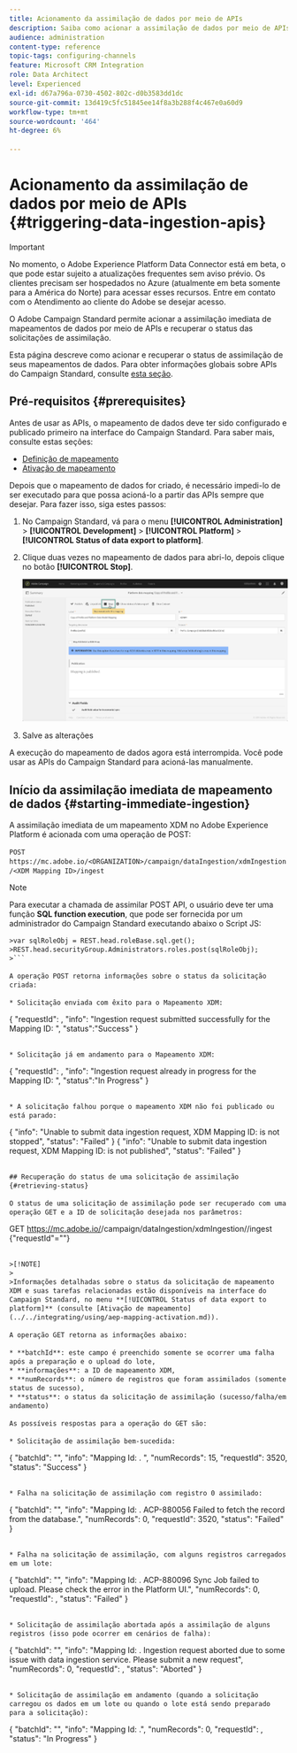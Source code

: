 ```yaml
---
title: Acionamento da assimilação de dados por meio de APIs
description: Saiba como acionar a assimilação de dados por meio de APIs.
audience: administration
content-type: reference
topic-tags: configuring-channels
feature: Microsoft CRM Integration
role: Data Architect
level: Experienced
exl-id: d67a796a-0730-4502-802c-d0b3583dd1dc
source-git-commit: 13d419c5fc51845ee14f8a3b288f4c467e0a60d9
workflow-type: tm+mt
source-wordcount: '464'
ht-degree: 6%

---
```


# Acionamento da assimilação de dados por meio de APIs {#triggering-data-ingestion-apis}

>[!IMPORTANT]
>
>No momento, o Adobe Experience Platform Data Connector está em beta, o que pode estar sujeito a atualizações frequentes sem aviso prévio. Os clientes precisam ser hospedados no Azure (atualmente em beta somente para a América do Norte) para acessar esses recursos. Entre em contato com o Atendimento ao cliente do Adobe se desejar acesso.

O Adobe Campaign Standard permite acionar a assimilação imediata de mapeamentos de dados por meio de APIs e recuperar o status das solicitações de assimilação.

Esta página descreve como acionar e recuperar o status de assimilação de seus mapeamentos de dados. Para obter informações globais sobre APIs do Campaign Standard, consulte [esta seção](../../api/using/get-started-apis.md).

## Pré-requisitos {#prerequisites}

Antes de usar as APIs, o mapeamento de dados deve ter sido configurado e publicado primeiro na interface do Campaign Standard. Para saber mais, consulte estas seções:

* [Definição de mapeamento](../../integrating/using/aep-mapping-definition.md)
* [Ativação de mapeamento](../../integrating/using/aep-mapping-activation.md)

Depois que o mapeamento de dados for criado, é necessário impedi-lo de ser executado para que possa acioná-lo a partir das APIs sempre que desejar. Para fazer isso, siga estes passos:

1. No Campaign Standard, vá para o menu **[!UICONTROL Administration]** > **[!UICONTROL Development]** > **[!UICONTROL Platform]** > **[!UICONTROL Status of data export to platform]**.

1. Clique duas vezes no mapeamento de dados para abri-lo, depois clique no botão **[!UICONTROL Stop]**.

   ![](assets/aep_datamapping_stop.png)

1. Salve as alterações

A execução do mapeamento de dados agora está interrompida. Você pode usar as APIs do Campaign Standard para acioná-las manualmente.

## Início da assimilação imediata de mapeamento de dados {#starting-immediate-ingestion}

A assimilação imediata de um mapeamento XDM no Adobe Experience Platform é acionada com uma operação de POST:

`POST https://mc.adobe.io/<ORGANIZATION>/campaign/dataIngestion/xdmIngestion/<XDM Mapping ID>/ingest`

>[!NOTE]
>
>Para executar a chamada de assimilar POST API, o usuário deve ter uma função **SQL function execution**, que pode ser fornecida por um administrador do Campaign Standard executando abaixo o Script JS:
>
>
```
>var sqlRoleObj = REST.head.roleBase.sql.get();
>REST.head.securityGroup.Administrators.roles.post(sqlRoleObj);
>```

A operação POST retorna informações sobre o status da solicitação criada:

* Solicitação enviada com êxito para o Mapeamento XDM:

```
{
"requestId": <value>,
"info": "Ingestion request submitted successfully for the Mapping ID: <value>",
"status":"Success"
}
```

* Solicitação já em andamento para o Mapeamento XDM:

```
{
"requestId": <value>,
"info": "Ingestion request already in progress for the Mapping ID: <value>",
"status":"In Progress"
}
```

* A solicitação falhou porque o mapeamento XDM não foi publicado ou está parado:

```
{
"info": "Unable to submit data ingestion request, XDM Mapping ID: <value> is not stopped",
"status": "Failed"
}
{
"info": "Unable to submit data ingestion request, XDM Mapping ID: <value> is not published",
"status": "Failed"
}
```

## Recuperação do status de uma solicitação de assimilação {#retrieving-status}

O status de uma solicitação de assimilação pode ser recuperado com uma operação GET e a ID de solicitação desejada nos parâmetros:

```
GET https://mc.adobe.io/<ORGANIZATION>/campaign/dataIngestion/xdmIngestion/<XDM Mapping ID>/ingest
{"requestId"="<value>"}
```

>[!NOTE]
>
>Informações detalhadas sobre o status da solicitação de mapeamento XDM e suas tarefas relacionadas estão disponíveis na interface do Campaign Standard, no menu **[!UICONTROL Status of data export to platform]** (consulte [Ativação de mapeamento](../../integrating/using/aep-mapping-activation.md)).

A operação GET retorna as informações abaixo:

* **batchId**: este campo é preenchido somente se ocorrer uma falha após a preparação e o upload do lote,
* **informações**: a ID de mapeamento XDM,
* **numRecords**: o número de registros que foram assimilados (somente status de sucesso),
* **status**: o status da solicitação de assimilação (sucesso/falha/em andamento)

As possíveis respostas para a operação do GET são:

* Solicitação de assimilação bem-sucedida:

   ```
   {
   "batchId": "",
   "info": "Mapping Id: <value>. ",
   "numRecords": 15,
   "requestId": 3520,
   "status": "Success"
   }
   ```

* Falha na solicitação de assimilação com registro 0 assimilado:

   ```
   {
   "batchId": "",
   "info": "Mapping Id: <value>. ACP-880056 Failed to fetch the record from the database.",
   "numRecords": 0,
   "requestId": 3520,
   "status": "Failed"
   }
   ```

* Falha na solicitação de assimilação, com alguns registros carregados em um lote:

   ```
   {
   "batchId": "<value>",
   "info": "Mapping Id: <value>. ACP-880096 Sync Job failed to upload. Please check the error in the Platform UI.",
   "numRecords": 0,
   "requestId": <value>,
   "status": "Failed"
   }
   ```

* Solicitação de assimilação abortada após a assimilação de alguns registros (isso pode ocorrer em cenários de falha):

   ```
   {
   "batchId": "",
   "info": "Mapping Id: <value>. Ingestion request aborted due to some issue with data ingestion service. Please submit a new request",
   "numRecords": 0,
   "requestId": <value>,
   "status": "Aborted"
   }
   ```

* Solicitação de assimilação em andamento (quando a solicitação carregou os dados em um lote ou quando o lote está sendo preparado para a solicitação):

   ```
   {
   "batchId": "",
   "info": "Mapping Id: <value>.",
   "numRecords": 0,
   "requestId": <value>,
   "status": "In Progress"
   }
   ```
